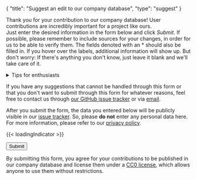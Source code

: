 {
    "title": "Suggest an edit to our company database",
    "type": "suggest"
}

Thank you for your contribution to our company database! User contributions are incredibly important for a project like ours.  
Just enter the desired information in the form below and click *Submit*. If possible, please remember to include sources for your changes, in order for us to be able to verify them. The fields denoted with an * should also be filled in. If you hover over the labels, additional information will show up. But don't worry: If there's anything you don't know, just leave it blank and we'll take care of it.

<details>
<summary>Tips for enthusiasts</summary>
If you want to get into the details of how we collect the data for our company database, you can read these tips.
Considering these tips when suggesting companies helps us a lot, but is <strong>completely optional</strong>. Whether if you follow none of these tips, one, some, or all: We are happy about every suggestion!

- The first and best starting point for obtaining information about a company is the privacy policy. It also makes for a great `source`.
- We really don't want any personal data in our database. This includes names in emails, e.g. <code>john.doe@example.org</code>.
- We prefer the contact details of a data protection officer over the regular contact details of a company.
    - c/o external data protection officer Ltd.  
      Example road 1  
      12345 City  
      Germany  
- You can see our preferred address format above: Separate lines with line breaks, do not include the company name and add the country as last line.
- If you want to know even more, you could check out our [`data` repository on GitHub](https://github.com/datenanfragen/data/).

</details>

If you have any suggestions that cannot be handled through this form or that you don't want to submit through this form for whatever reasons, feel free to contact us through [our GitHub issue tracker](https://github.com/datenanfragen/data/issues) or via [email](mailto:data@datarequests.org).

<div class="box box-warning">After you submit the form, the data you entered below will be publicly visible in our <a href="https://github.com/datenanfragen/data/issues">issue tracker</a>. So, please <strong>do not</strong> enter any personal data here.<br>For more information, please refer to our <a href="/privacy/#user-content-in-our-company-database">privacy policy</a>.</div>

{{< loadingIndicator >}}

<div id="suggest-form">
<button id="submit-suggest-form" class="button button-primary">Submit <span class="icon icon-arrow-right"></span></button><div class="clearfix"></div>
</div>

By submitting this form, you agree for your contributions to be published in our company database and license them under a [CC0 license](https://creativecommons.org/publicdomain/zero/1.0), which allows anyone to use them without restrictions.
